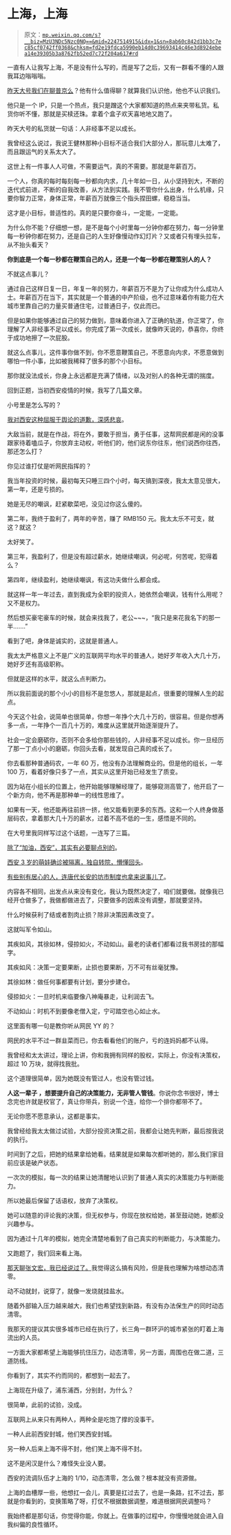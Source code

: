 # 上海，上海

> 原文：[`mp.weixin.qq.com/s?__biz=MzU3NDc5Nzc0NQ==&mid=2247514915&idx=1&sn=8ab60c842d1bb3c7ec85cf0742ff0368&chksm=fd2e19fdca5990eb14d0c39693414c46e3d8924ebea14e39305b3a8762fb52ed7c72f204a617#rd`](http://mp.weixin.qq.com/s?__biz=MzU3NDc5Nzc0NQ==&mid=2247514915&idx=1&sn=8ab60c842d1bb3c7ec85cf0742ff0368&chksm=fd2e19fdca5990eb14d0c39693414c46e3d8924ebea14e39305b3a8762fb52ed7c72f204a617#rd)

一直有人让我写上海，不是没有什么写的，而是写了之后，又有一群看不懂的人跟我耳边嗡嗡嗡。 

[昨天大号我们在聊普京么](http://mp.weixin.qq.com/s?__biz=MzU0MjYwNDU2Mw==&mid=2247504706&idx=1&sn=db547e03b746d73d441ab8122966b037&chksm=fb1abf3ecc6d36288405f3c3eba42465b09248a8b8cffccea280bfd14866ac7373116aa6af68&scene=21#wechat_redirect)？他有什么值得聊？就算我们认识他，他也不认识我们。

他只是一个 IP，只是一个热点，我只是蹭这个大家都知道的热点来夹带私货。私货你听不懂，那就是买椟还珠。拿着个盒子欢天喜地地又跑了。

昨天大号的私货就一句话：人非经事不足以成长。 

我曾经这么说过，我说王健林那种小目标不适合我们大部分人，那玩意儿太难了，而且跟运气的关系太大了。 

这世上有一件事人人可做，不需要运气，真的不需要。那就是年薪百万。

一个人，你真的每时每刻每一秒都向内求，几十年如一日，从小坚持到大，不断的迭代式前进，不断的自我改善，从方法到实践。我不管你什么出身，什么机缘，只要你智力正常，身体正常，年薪百万就像三个指头捏田螺，稳稳当当。 

这才是小目标，普适性的。真的是只要你奋斗，一定能，一定能。 

为什么你不能？仔细想一想，是不是每个小时里每一分钟你都在努力，每一分钟里每一秒钟你都在努力，还是自己的人生好像慢动作幻灯片？又或者只有埋头拉车，从不抬头看天？ 

**你到底是一个每一秒都在鞭策自己的人，还是一个每一秒都在鞭策别人的人？** 

不就这点事儿？

通过自己这样日复一日，年复一年的努力，年薪百万不是为了让你成为什么成功人士。年薪百万在当下，其实就是一个普通的中产阶级，也不过意味着你有能力在大城市里靠自己的力量买普通住宅，过普通日子，仅此而已。 

但是如果你能够通过自己的努力做到，意味着你进入了正确的轨道，你正常了，你理解了人非经事不足以成长。你完成了第一次成长，就像昨天说的，恭喜你，你终于成功地擦了一次屁股。

就这么点事儿，这件事你做不到，你不愿意鞭策自己，不愿意向内求，不愿意做到哪怕一件小事，比如被我稀释了很多的那个小目标。 

那你就没法成长，你身上永远都是充满了情绪，以及对别人的各种无谓的揣度。

回到正题，当初西安疫情的时候，我写了几篇文章。 

小号里是怎么写的？

[我对西安这种屈服于舆论的道歉，深感悲哀](https://mp.weixin.qq.com/s?__biz=MzU3NDc5Nzc0NQ==&mid=2247511623&idx=1&sn=fbb75b1af922b81e58bce3752308726e&chksm=fd2e0c99ca59858f7f1eef5e5fbb1ceb05da2dc3e9bd19274ed9c3b4b571b5e321374c1a4265&scene=21#wechat_redirect)。 

大敌当前，就是在作战，将在外，要敢于担当，勇于任事，这帮网民都是闲的没事跟家待着嗑瓜子，你放弃主动权，听他们的，他们说东你往东，他们说西你往西，那还怎么打？

你见过谁打仗是听网民指挥的？ 

我当年投资的时候，最初每天只睡三四个小时，每天搞到深夜，我太太意见很大，第一年，还是亏损的。

她是无尽的嘲讽，赶紧歇菜吧，没见过你这么傻的。

第二年，我终于盈利了，两年的辛苦，赚了 RMB150 元。我太太乐不可支，就这？就这？

太好笑了。

第三年，我盈利了，但是没有超过薪水，她继续嘲讽，何必呢，何苦呢，犯得着么？ 

第四年，继续盈利，她继续嘲讽，有这功夫做什么都会成。

就这样一年一年过去，直到我成为全职的投资人，她依然会嘲讽，钱有什么用呢？又不是权力。

然后想买豪宅豪车的时候，就会来找我了，老公~~~，“我只是来花我名下的那一半.......” 

看到了吧，身体是诚实的，这就是普通人。 

我太太严格意义上不是广义的互联网平均水平的普通人，她好歹年收入大几十万，她好歹还有高级职称。 

但就是这样的水平，就这么点判断力。 

所以我前面说的那个小小的目标不是忽悠人，那就是起点，很重要的理解人生的起点。 

今天这个社会，说简单也很简单，你想一年挣个大几十万的，很容易。但是你想再多一点，一年挣个一百几十万的，难度从这里就开始逐渐提升了。

社会一定会磨砺你，否则不会多给你那些钱的，人非经事不足以成长。你一旦经历了那一丁点小小的磨砺，你回头去看，就发现自己真的成长了。

你去看那种普通码农，一年 60 万，他没有办法理解商业的。但是他的组长，一年 100 万，看着好像只多了一点，其实从这里开始已经发生了质变。

因为站在小组长的位置上，他开始能够理解经理了，能够窥测高管了，他开启了一个新方向，他不再是那种单一的线性思维了。

如果有一天，他还能再往前挤一挤，他又能看到更多的东西。这和一个人终身做基层码农，拿着那大几十万的薪水，过着不高不低的一生，感悟是不同的。

在大号里我同样写过这个话题，一连写了三篇。 

[除了“加油，西安”，其实有必要聊点别的](https://mp.weixin.qq.com/s?__biz=MzU0MjYwNDU2Mw==&mid=2247503098&idx=1&sn=9be0c180b0a17aea98d8b2c948d89f58&chksm=fb1aa086cc6d29907188fcb38e3ab149fa3e66d362dc47bebe6c0fb9759cf1fe57a6773d5a50&token=144752532&lang=zh_CN&scene=21#wechat_redirect)。 

[西安 3 岁的萌娃确诊被隔离，独自转院，懵懂回头](https://mp.weixin.qq.com/s?__biz=MzU0MjYwNDU2Mw==&mid=2247503352&idx=1&sn=8e3e8b2054a3016bf700798b2f996a40&chksm=fb1aa184cc6d28929ed7f3ee4aab1d1dcbe16645d88a32e15fc59b49d70cf659841fd1f8ff0f&token=144752532&lang=zh_CN&scene=21#wechat_redirect)。 

[有些别有居心的人，连唐代长安的坊市制度也拿来说事儿了](https://mp.weixin.qq.com/s?__biz=MzU0MjYwNDU2Mw==&mid=2247503341&idx=1&sn=eb56ee6e774bf1f9c0c18983c0677d58&chksm=fb1aa191cc6d28873634ee521e7420c4455a3e091d412ac4f2b269daa9520cf506fef2821431&token=144752532&lang=zh_CN&scene=21#wechat_redirect)。 

内容各不相同，出发点从来没有变化，我认为既然决定了，咱们就要做。就像我已经开仓做多了，我做都做进去了，只要做多的因素没有调整，那就要坚持。 

什么时候获利了结或者割肉止损？除非决策因素改变了。

这就叫军令如山。 

其疾如风，其徐如林，侵掠如火，不动如山。最老的读者们都看过我书房挂的那幅字。

其疾如风：决策一定要果断，止损也要果断，万不可有丝毫犹豫。

其徐如林：做任何事都要有计划，要分步建仓。

侵掠如火：一旦时机来临要像八神庵暴走，让利润去飞。

不动如山：时机不到要像老僧入定，宁可踏空也心如止水。

这里面有哪一句是教你听从网民 YY 的？ 

网民的水平不过一群韭菜而已，你去看看他们的账户，亏的连妈妈都不认得。 

我曾经和太太讲过，理论上讲，你和我拥有同样的股权，实际上，你没有决策权，超过 10 万块，就得找我批。 

这个道理很简单，因为她既没有管过人，也没有管过钱。 

**人这一辈子 ，想要提升自己的决策能力，无非管人管钱**。你说你念书很好，博士念完也许就是校官了，真让你带兵，别说一个连，给你一个排你都带不了。

无论你愿不愿意承认，这都是事实。 

我曾经给我太太做过试验，大部分投资决策之前，我都会让她先判断，最后按我说的执行。 

时间到了之后，把她的结果拿给她看。结果就是如果每次都听她的，那么我们家目前应该是破产状态。

一次次的模拟，每一次的结果让她清醒地认识到了普通人真实的决策能力与判断能力。 

所以她最后保留了话语权，放弃了决策权。

她可以随意的评论我的决策，但无权参与，你现在放权给她，甚至鼓动她，她都没兴趣参与。 

因为通过十几年的模拟，她完全清楚地看到了自己真实的判断能力，与决策能力。 

又跑题了，我们回来看上海。 

[那天聊张文宏，我已经说过了。](http://mp.weixin.qq.com/s?__biz=MzU3NDc5Nzc0NQ==&mid=2247514871&idx=1&sn=76cb741a4c5c5a190c6c4ca78b9fe261&chksm=fd2e1829ca59913ffc7ec83cc16848b88a11b2c34b286d38551a685af778c7bf0255e80715a9&scene=21#wechat_redirect)我觉得这么搞有风险，但是我也理解为啥想动态清零。 

动不动就封，说穿了，就像一发烧就挂盐水。 

随着外部输入压力越来越大，我们也希望找到新路，有没有办法保生产的同时动态清零。

我那天的提议其实很多城市已经在执行了，长三角一群环沪的城市紧张的盯着上海流出的人员。

一方面大家都希望上海能够抗住压力，动态清零，另一方面，周围也在做二道，三道防线。 

你看到了，其实不约而同的，都想到一起去了。

上海现在升级了，浦东浦西，分别封，为什么？ 

很简单，此前的试验，没成。

互联网上从来只有两种人，两种全是吃饱了撑的没事干。

一种人此前西安封城，他们笑西安封城。 

另一种人后来上海不得不封，他们笑上海不得不封。

这不是闲汉是什么？难怪失业没人要。 

西安的流调队伍才上海的 1/10，动态清零，怎么做？根本就没有资源做。 

上海的血槽厚一些，他想扛一会儿，真要是扛过去了，也是一条路，扛不过去，那就是你看到的，变换策略了呀，打仗不根据数据调整，难道根据网民调整吗？

我始终都是那句话，你觉得你能，你就上。在做事的过程中，你慢慢地就会进入自我纠偏的良性循环。